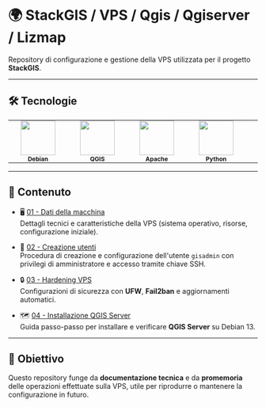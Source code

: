 # 🌍 StackGIS / VPS / Qgis / Qgiserver / Lizmap

Repository di configurazione e gestione della VPS utilizzata per il progetto **StackGIS**.

---

## 🛠️ Tecnologie

<table align="center" style="border: none; border-collapse: collapse;">
  <tr>
    <td align="center" style="padding: 0 25px; border: none;">
      <img src="https://upload.wikimedia.org/wikipedia/commons/thumb/f/f0/Horned_logo.svg/250px-Horned_logo.svg.png" height="70"/><br/>
      <span style="font-size:12px;"><b>Debian</b></span>
    </td>
    <td align="center" style="padding: 0 25px; border: none;">
      <img src="https://upload.wikimedia.org/wikipedia/commons/thumb/9/91/QGIS_logo_new.svg/250px-QGIS_logo_new.svg.png" height="70"/><br/>
      <span style="font-size:12px;"><b>QGIS</b></span>
    </td>
    <td align="center" style="padding: 0 25px; border: none;">
      <img src="https://upload.wikimedia.org/wikipedia/commons/thumb/7/7e/Apache_Feather_Logo.svg/250px-Apache_Feather_Logo.svg.png" height="70"/><br/>
      <span style="font-size:12px;"><b>Apache</b></span>
    </td>
    <td align="center" style="padding: 0 25px; border: none;">
      <img src="https://upload.wikimedia.org/wikipedia/commons/c/c3/Python-logo-notext.svg" height="70"/><br/>
      <span style="font-size:12px;"><b>Python</b></span>
    </td>
    <td align="center" style="padding: 0 25px; border: none;">
      <img src="https://docs.lizmap.com/3.8/it/_static/logo.png" height="70"/><br/>
      <span style="font-size:12px;"><b>Lizmap</b></span>
    </td>
  </tr>
</table>




---

## 📂 Contenuto

- 🖥️ [01 - Dati della macchina](01-server-data.md)  
  Dettagli tecnici e caratteristiche della VPS (sistema operativo, risorse, configurazione iniziale).

- 🔑 [02 - Creazione utenti](02-creazione-utenti.md)  
  Procedura di creazione e configurazione dell'utente `gisadmin` con privilegi di amministratore e accesso tramite chiave SSH.

- 🔒 [03 - Hardening VPS](03-hardening-VPS.md)  
  Configurazioni di sicurezza con **UFW**, **Fail2ban** e aggiornamenti automatici.

- 🗺️ [04 - Installazione QGIS Server](04-Installazione-qgis-server.md)  
  Guida passo-passo per installare e verificare **QGIS Server** su Debian 13.

---

## 🎯 Obiettivo

Questo repository funge da **documentazione tecnica** e da **promemoria** delle operazioni effettuate sulla VPS, utile per riprodurre o mantenere la configurazione in futuro.
